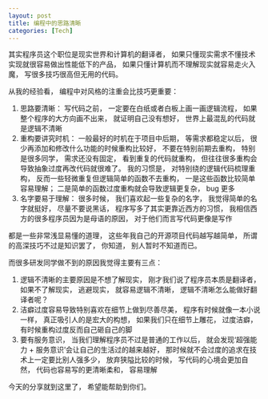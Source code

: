 ```yaml
---
layout: post
title: 编程中的思路清晰
categories: [Tech]
---
```


其实程序员这个职位是现实世界和计算机的翻译者， 如果只懂现实需求不懂技术实现就很容易做出性能低下的产品， 如果只懂计算机而不理解现实就容易走火入魔， 写很多技巧很高但无用的代码。

从我的经验看， 编程中对风格的注重会比技巧更重要：

1. 思路要清晰： 写代码之前， 一定要在白纸或者白板上画一画逻辑流程， 如果整个程序的大方向画不出来， 就证明自己没有想好， 世界上最混乱的代码就是逻辑不清晰
2. 重构要讲究时机： 一般最好的时机在于项目中后期， 等需求都稳定以后， 很少再添加和修改什么功能的时候重构比较好， 不要在特别前期去重构， 特别是很多同学， 需求还没有固定， 看到重复的代码就重构， 但往往很多重构会导致抽象过度再改代码就很难了。 我的习惯是， 对特别绕的逻辑代码梳理重构， 反而一些轻微重复但逻辑简单的函数不去重构， 一是这些函数比较简单容易理解； 二是简单的函数过度重构就会导致逻辑更复杂， bug 更多
3. 名字要易于理解： 很多时候， 我们喜欢起一些复杂的名字， 我觉得简单的名字就挺好， 尽量不要说黑话， 程序写多了其实更靠近西方的习惯， 我相信西方的很多程序员因为是母语的原因， 对于他们而言写代码更像是写作

都是一些非常浅显易懂的道理， 这些年我自己的开源项目代码越写越简单， 所谓的高深技巧不过是知识罢了， 你知道， 别人暂时不知道而已。

而很多研发同学做不到的原因我觉得主要有三点：
1. 逻辑不清晰的主要原因是不想了解现实， 刚才我们说了程序员本质是翻译者， 如果不了解现实， 逃避现实， 就容易逻辑不清晰， 逻辑不清晰怎么能做好翻译者呢？
2. 洁癖过度容易导致特别喜欢在细节上做到尽善尽美， 程序有时候就像一本小说一样， 真正吸引人的是宏大的构想， 如果我们只在细节上雕花， 过度洁癖， 有时候重构过度反而自己砸自己的脚 
3. 要有服务意识， 当我们理解程序员不过是普通的工作以后， 就会发现‘超强能力 + 服务意识’会让自己的生活过的越来越好， 那时候就不会过度的追求在技术上一定要比别人强多少， 放弃狭隘比较的时候， 写代码的心境会更加自然， 代码也容易写的更清晰柔和， 容易理解

今天的分享就到这里了， 希望能帮助到你们。 
